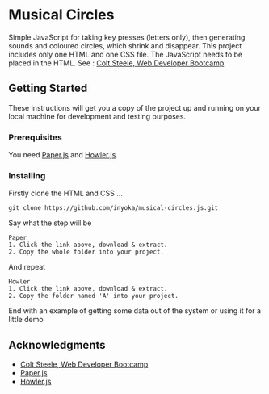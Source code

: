 # Musical Circles

Simple JavaScript for taking key presses (letters only), then generating sounds and coloured circles, which shrink and disappear.  This project includes only one HTML and one CSS file.  The JavaScript needs to be placed in the HTML. See : [Colt Steele, Web Developer Bootcamp](https://www.udemy.com/the-web-developer-bootcamp/)

## Getting Started

These instructions will get you a copy of the project up and running on your local machine for development and testing purposes.

### Prerequisites

You need [Paper.js](https://http://paperjs.org/) and [Howler.js](https://howlerjs.com/).

### Installing

Firstly clone the HTML and CSS ...

```
git clone https://github.com/inyoka/musical-circles.js.git
```

Say what the step will be

```
Paper
1. Click the link above, download & extract.
2. Copy the whole folder into your project.
```

And repeat

```
Howler
1. Click the link above, download & extract.
2. Copy the folder named 'A' into your project.
```

End with an example of getting some data out of the system or using it for a little demo

## Acknowledgments

* [Colt Steele, Web Developer Bootcamp](https://www.udemy.com/the-web-developer-bootcamp/)
* [Paper.js](https://http://paperjs.org/)
* [Howler.js](https://howlerjs.com/)
